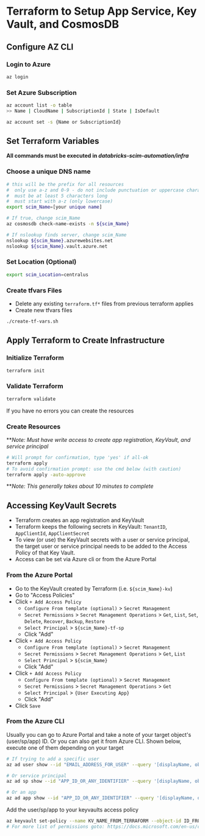 # Terraform to Setup App Service, Key Vault, and CosmosDB

## Configure AZ CLI

### Login to Azure

```bash
az login
```

### Set Azure Subscription

```bash
az account list -o table
>> Name | CloudName | SubscriptionId | State | IsDefault

az account set -s {Name or SubscriptionId}
```

## Set Terraform Variables

**All commands must be executed in _databricks-scim-automation/infra_**

### Choose a unique DNS name

```bash
# this will be the prefix for all resources
#  only use a-z and 0-9 - do not include punctuation or uppercase characters
#  must be at least 5 characters long
#  must start with a-z (only lowercase)
export scim_Name=[your unique name]
```

```bash
# If true, change scim_Name
az cosmosdb check-name-exists -n ${scim_Name}

# If nslookup finds server, change scim_Name
nslookup ${scim_Name}.azurewebsites.net
nslookup ${scim_Name}.vault.azure.net
```

### Set Location (Optional)

```bash
export scim_Location=centralus
```

### Create tfvars Files

- Delete any existing `terraform.tf*` files from previous terraform applies
- Create new tfvars files

```bash
./create-tf-vars.sh
```

## Apply Terraform to Create Infrastructure

### Initialize Terraform

```bash
terraform init
```

### Validate Terraform

```bash
terraform validate
```

If you have no errors you can create the resources

### Create Resources

**_Note: Must have write access to create app registration, KeyVault, and service principal_

```bash
# Will prompt for confirmation, type 'yes' if all-ok
terraform apply
# To avoid confirmation prompt: use the cmd below (with caution)
terraform apply -auto-approve
```

**_Note: This generally takes about 10 minutes to complete_

## Accessing KeyVault Secrets

- Terraform creates an app registration and KeyVault
- Terraform keeps the following secrets in KeyVault: `TenantID`, `AppClientId`, `AppClientSecret`
- To view (or use) the KeyVault secrets with a user or service principal, the target user or service principal needs to be added to the Access Policy of that Key Vault.
- Access can be set via Azure cli or from the Azure Portal

### From the Azure Portal<a name="accessing-keyvault-secrets"></a>

- Go to the KeyVault created by Terraform (i.e. `${scim_Name}-kv`)
- Go to "Access Policies"
- Click `+ Add Access Policy`
  - `Configure From template (optional)` > `Secret Management`
  - `Secret Permissions` > `Secret Management Operations` > `Get`, `List`, `Set`, `Delete`, `Recover`, `Backup`, `Restore`
  - `Select Principal` > `${scim_Name}-tf-sp`
  - Click "Add"
- Click `+ Add Access Policy`
  - `Configure From template (optional)` > `Secret Management`
  - `Secret Permissions` > `Secret Management Operations` > `Get`, `List`
  - `Select Principal` > `${scim_Name}`
  - Click "Add"
- Click `+ Add Access Policy`
  - `Configure From template (optional)` > `Secret Management`
  - `Secret Permissions` > `Secret Management Operations` > `Get`
  - `Select Principal` > `{User Executing App}`
  - Click "Add"
- Click `Save`

### From the Azure CLI

Usually you can go to Azure Portal and take a note of your target object's (user/sp/app) ID.
Or you can also get it from Azure CLI. Shown below, execute one of them depending on your target

```bash
# If trying to add a specific user
az ad user show --id "EMAIL_ADDRESS_FOR_USER" --query '[displayName, objectId]'

# Or service principal
az ad sp show --id "APP_ID_OR_ANY_IDENTIFIER" --query '[displayName, objectId]'

# Or an app
az ad app show --id "APP_ID_OR_ANY_IDENTIFIER" --query '[displayName, objectId]'
```

Add the user/sp/app to your keyvaults access policy

```bash
az keyvault set-policy --name KV_NAME_FROM_TERRAFORM --object-id ID_FROM_PREV_STEP --secret-permissions get set list
# For more list of permissions goto: https://docs.microsoft.com/en-us/cli/azure/keyvault?view=azure-cli-latest#az-keyvault-set-policy
```
